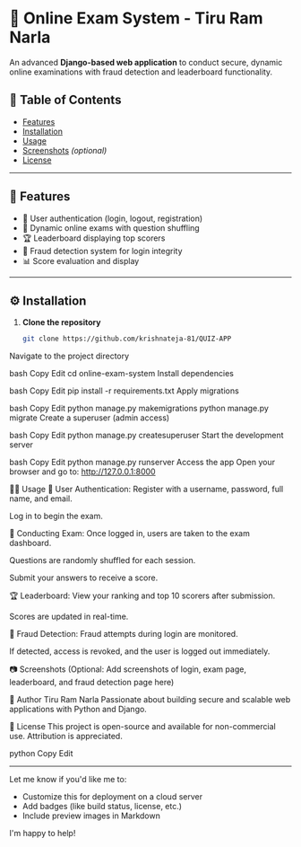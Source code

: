 # 📝 Online Exam System - Tiru Ram Narla

An advanced **Django-based web application** to conduct secure, dynamic online examinations with fraud detection and leaderboard functionality.

## 📌 Table of Contents
- [Features](#features)
- [Installation](#installation)
- [Usage](#usage)
- [Screenshots](#screenshots) *(optional)*
- [License](#license)

---

## 🚀 Features
- 🔐 User authentication (login, logout, registration)
- 🧠 Dynamic online exams with question shuffling
- 🏆 Leaderboard displaying top scorers
- 🚨 Fraud detection system for login integrity
- 📊 Score evaluation and display

---

## ⚙️ Installation

1. **Clone the repository**  
   ```bash
   git clone https://github.com/krishnateja-81/QUIZ-APP
Navigate to the project directory

bash
Copy
Edit
cd online-exam-system
Install dependencies

bash
Copy
Edit
pip install -r requirements.txt
Apply migrations

bash
Copy
Edit
python manage.py makemigrations
python manage.py migrate
Create a superuser (admin access)

bash
Copy
Edit
python manage.py createsuperuser
Start the development server

bash
Copy
Edit
python manage.py runserver
Access the app
Open your browser and go to:
http://127.0.0.1:8000

🧑‍💻 Usage
🔐 User Authentication:
Register with a username, password, full name, and email.

Log in to begin the exam.

📝 Conducting Exam:
Once logged in, users are taken to the exam dashboard.

Questions are randomly shuffled for each session.

Submit your answers to receive a score.

🏆 Leaderboard:
View your ranking and top 10 scorers after submission.

Scores are updated in real-time.

🚨 Fraud Detection:
Fraud attempts during login are monitored.

If detected, access is revoked, and the user is logged out immediately.

📷 Screenshots
(Optional: Add screenshots of login, exam page, leaderboard, and fraud detection page here)

🧑 Author
Tiru Ram Narla
Passionate about building secure and scalable web applications with Python and Django.

📄 License
This project is open-source and available for non-commercial use. Attribution is appreciated.

python
Copy
Edit

---

Let me know if you'd like me to:
- Customize this for deployment on a cloud server
- Add badges (like build status, license, etc.)
- Include preview images in Markdown

I'm happy to help!
